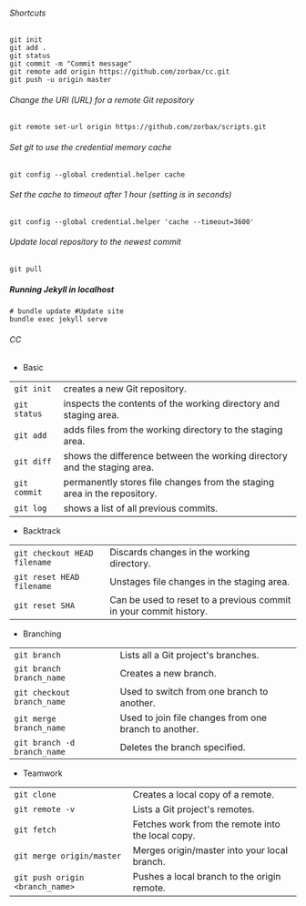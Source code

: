 ###### Shortcuts
```
git init
git add .
git status
git commit -m "Commit message"
git remote add origin https://github.com/zorbax/cc.git
git push -u origin master
```

###### Change the URI (URL) for a remote Git repository
```
git remote set-url origin https://github.com/zorbax/scripts.git
```

###### Set git to use the credential memory cache
```
git config --global credential.helper cache
```
###### Set the cache to timeout after 1 hour (setting is in seconds)
```
git config --global credential.helper 'cache --timeout=3600'
```
###### Update local repository to the newest commit
```
git pull
```
##### Running Jekyll in localhost
```
# bundle update #Update site
bundle exec jekyll serve
```
###### CC

* Basic

|      |     |
|:--- | --- |
|`git init`| creates a new Git repository.|
|`git status` | inspects the contents of the working directory and staging area.|
|`git add`| adds files from the working directory to the staging area.|
|`git diff` | shows the difference between the working directory and the staging area.|
|`git commit` | permanently stores file changes from the staging area in the repository.|
|`git log` | shows a list of all previous commits.|

* Backtrack

|      |     |
|:--- | --- |
|`git checkout HEAD filename` | Discards changes in the working directory.|
|`git reset HEAD filename` | Unstages file changes in the staging area.|
|`git reset SHA` | Can be used to reset to a previous commit in your commit history.|

* Branching

|      |     |
|:--- | --- |
|`git branch` | Lists all a Git project's branches.|
|`git branch branch_name` | Creates a new branch.|
|`git checkout branch_name` | Used to switch from one branch to another.|
|`git merge branch_name` | Used to join file changes from one branch to another.|
|`git branch -d branch_name` | Deletes the branch specified.|

* Teamwork

|      |     |
|:--- | --- |
|`git clone`| Creates a local copy of a remote.|
|`git remote -v`| Lists a Git project's remotes.|
|`git fetch`| Fetches work from the remote into the local copy.|
|`git merge origin/master`| Merges origin/master into your local branch.|
|`git push origin <branch_name>`| Pushes a local branch to the origin remote.|

